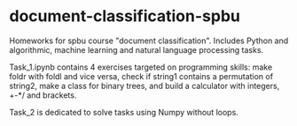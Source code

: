 # document-classification-spbu
Homeworks for spbu course "document classification". Includes Python and algorithmic, machine learning and natural language processing tasks.

Task_1.ipynb contains 4 exercises targeted on programming skills: make foldr with foldl and vice versa, check if string1 contains a permutation of string2, make a class for binary trees, and build a calculator with integers, +-*/ and brackets.

Task_2 is dedicated to solve tasks using Numpy without loops.
